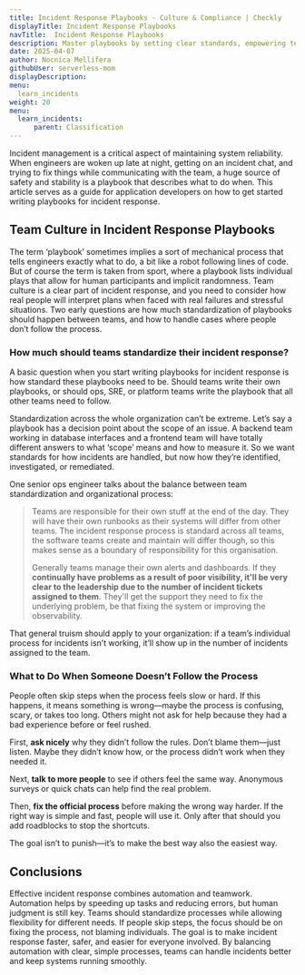 ```yaml
---
title: Incident Response Playbooks - Culture & Compliance | Checkly
displayTitle: Incident Response Playbooks
navTitle:  Incident Response Playbooks
description: Master playbooks by setting clear standards, empowering team autonomy, and refining processes when steps are skipped.
date: 2025-04-07
author: Nocnica Mellifera
githubUser: serverless-mom
displayDescription: 
menu:
  learn_incidents
weight: 20
menu:
  learn_incidents:
      parent: Classification
---
```


Incident management is a critical aspect of maintaining system reliability. When engineers are woken up late at night, getting on an incident chat, and trying to fix things while communicating with the team, a huge source of safety and stability is a playbook that describes what to do when. This article serves as a guide for application developers on how to get started writing playbooks for incident response.

## Team Culture in Incident Response Playbooks

The term ‘playbook’ sometimes implies a sort of mechanical process that tells engineers exactly what to do, a bit like a robot following lines of code. But of course the term is taken from sport, where a playbook lists individual plays that allow for human participants and implicit randomness. Team culture is a clear part of incident response, and you need to consider how real people will interpret plans when faced with real failures and stressful situations. Two early questions are how much standardization of playbooks should happen between teams, and how to handle cases where people don’t follow the process.

### How much should teams standardize their incident response?

A basic question when you start writing playbooks for incident response is how standard these playbooks need to be. Should teams write their own playbooks, or should ops, SRE, or platform teams write the playbook that all other teams need to follow.

Standardization across the whole organization can’t be extreme. Let’s say a playbook has a decision point about the scope of an issue. A backend team working in database interfaces and a frontend team will have totally different answers to what ‘scope’ means and how to measure it. So we want standards for how incidents are handled, but now how they’re identified, investigated, or remediated.

One senior ops engineer talks about the balance between team standardization and organizational process:

> Teams are responsible for their own stuff at the end of the day. They will have their own runbooks as their systems will differ from other teams. The incident response process is standard across all teams, the software teams create and maintain will differ though, so this makes sense as a boundary of responsibility for this organisation.
> 
> 
> Generally teams manage their own alerts and dashboards. If they **continually have problems as a result of poor visibility, it'll be very clear to the leadership due to the number of incident tickets assigned to them**. They'll get the support they need to fix the underlying problem, be that fixing the system or improving the observability.
> 

That general truism should apply to your organization: if a team’s individual process for incidents isn’t working, it’ll show up in the number of incidents assigned to the team.

### What to Do When Someone Doesn’t Follow the Process

People often skip steps when the process feels slow or hard. If this happens, it means something is wrong—maybe the process is confusing, scary, or takes too long. Others might not ask for help because they had a bad experience before or feel rushed.

First, **ask nicely** why they didn’t follow the rules. Don’t blame them—just listen. Maybe they didn’t know how, or the process didn’t work when they needed it.

Next, **talk to more people** to see if others feel the same way. Anonymous surveys or quick chats can help find the real problem.

Then, **fix the official process** before making the wrong way harder. If the right way is simple and fast, people will use it. Only after that should you add roadblocks to stop the shortcuts.

The goal isn’t to punish—it’s to make the best way also the easiest way.

## Conclusions

Effective incident response combines automation and teamwork. Automation helps by speeding up tasks and reducing errors, but human judgment is still key. Teams should standardize processes while allowing flexibility for different needs. If people skip steps, the focus should be on fixing the process, not blaming individuals. The goal is to make incident response faster, safer, and easier for everyone involved. By balancing automation with clear, simple processes, teams can handle incidents better and keep systems running smoothly.
